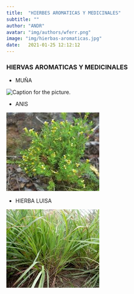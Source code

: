 ```yaml
---
title:  "HIERBES AROMATICAS Y MEDICINALES"
subtitle: ""
author: "ANDR"
avatar: "img/authors/wferr.png"
image: "img/hierbas-aromaticas.jpg"
date:   2021-01-25 12:12:12
---
```


### HIERVAS AROMATICAS Y MEDICINALES 
- MUÑA

![Caption for the picture.](img\hierbas-aromaticas/muña.jpg)

- ANIS

![Caption for the picture.](img\hierbas-aromaticas/anis.jpg)

- HIERBA LUISA

![Caption for the picture.](img\hierbas-aromaticas/luisa.jpg)
